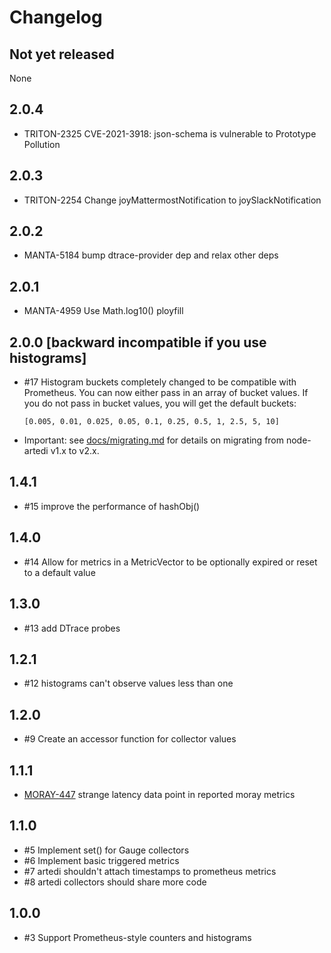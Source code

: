 # Changelog

## Not yet released

None

## 2.0.4

- TRITON-2325 CVE-2021-3918: json-schema is vulnerable to Prototype Pollution

## 2.0.3

- TRITON-2254 Change joyMattermostNotification to joySlackNotification

## 2.0.2

- MANTA-5184 bump dtrace-provider dep and relax other deps

## 2.0.1

* MANTA-4959 Use Math.log10() ployfill

## 2.0.0 [backward incompatible if you use histograms]

* #17 Histogram buckets completely changed to be compatible with Prometheus. You
  can now either pass in an array of bucket values. If you do not pass in bucket
  values, you will get the default buckets:
    ```
    [0.005, 0.01, 0.025, 0.05, 0.1, 0.25, 0.5, 1, 2.5, 5, 10]
    ```
* Important: see [docs/migrating.md](docs/migrating.md) for details on migrating
  from node-artedi v1.x to v2.x.

## 1.4.1
* #15 improve the performance of hashObj()

## 1.4.0
* #14 Allow for metrics in a MetricVector to be optionally expired or reset to a
    default value

## 1.3.0
* #13 add DTrace probes

## 1.2.1
* #12 histograms can't observe values less than one

## 1.2.0
* #9 Create an accessor function for collector values

## 1.1.1
* [MORAY-447](https://smartos.org/bugview/MORAY-447) strange latency data point
    in reported moray metrics

## 1.1.0
* #5 Implement set() for Gauge collectors
* #6 Implement basic triggered metrics
* #7 artedi shouldn't attach timestamps to prometheus metrics
* #8 artedi collectors should share more code

## 1.0.0
* #3 Support Prometheus-style counters and histograms
